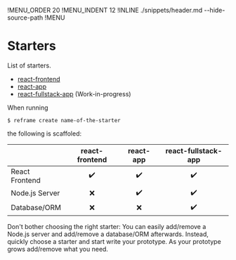!MENU_ORDER 20
!MENU_INDENT 12
!INLINE ./snippets/header.md --hide-source-path
!MENU
&nbsp;

# Starters

List of starters.

- [react-frontend](/plugins/create/starters/react-frontend#readme)
- [react-app](/plugins/create/starters/react-app#readme)
- [react-fullstack-app](/plugins/create/starters/react-fullstack-app#readme) (Work-in-progress)

When running

~~~shell
$ reframe create name-of-the-starter
~~~

the following is scaffoled:

&nbsp; | react-frontend | react-app | react-fullstack-app
--- | :---: | :---: | :---:
React Frontend | :heavy_check_mark: | :heavy_check_mark: | :heavy_check_mark:
Node.js Server | :x: | :heavy_check_mark: | :heavy_check_mark:
Database/ORM | :x: | :x: | :heavy_check_mark:

Don't bother choosing the right starter:
You can easily add/remove a Node.js server and add/remove a database/ORM afterwards.
Instead, quickly choose a starter and start write your prototype.
As your prototype grows add/remove what you need.
